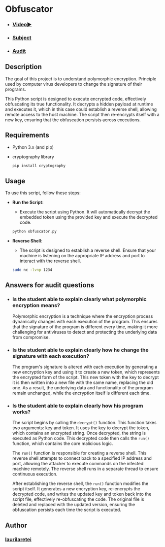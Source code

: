 # Obfuscator

- ### [Video▶️](https://youtu.be/Krf3_YnboGg)
- ### [Subject](https://github.com/01-edu/public/tree/master/subjects/cybersecurity/obfuscator)
- ### [Audit](https://github.com/01-edu/public/tree/master/subjects/cybersecurity/obfuscator/audit)

## Description

The goal of this project is to understand polymorphic encryption. Principle used by computer virus developers to change the signature of their programs.

This Python script is designed to execute encrypted code, effectively obfuscating its true functionality. It decrypts a hidden payload at runtime and executes it, which in this case could establish a reverse shell, allowing remote access to the host machine. The script then re-encrypts itself with a new key, ensuring that the obfuscation persists across executions.

## Requirements

- Python 3.x (and pip)
- cryptography library

  ```sh
  pip install cryptography
  ```

## Usage

To use this script, follow these steps:

- **Run the Script**:

  - Execute the script using Python. It will automatically decrypt the embedded token using the provided key and execute the decrypted code.

  ```sh
  python obfuscator.py
  ```

- **Reverse Shell**:

  - The script is designed to establish a reverse shell. Ensure that your machine is listening on the appropriate IP address and port to interact with the reverse shell.

  ```sh
  sudo nc -lvnp 1234
  ```

## Answers for audit questions

- ### Is the student able to explain clearly what polymorphic encryption means?

  Polymorphic encryption is a technique where the encryption process dynamically changes with each execution of the program. This ensures that the signature of the program is different every time, making it more challenging for antiviruses to detect and protecting the underlying data from compromise.

- ### Is the student able to explain clearly how he change the signature with each execution?

  The program's signature is altered with each execution by generating a new encryption key and using it to create a new token, which represents the encrypted form of the script. This new token with the key to decrypt it is then written into a new file with the same name, replacing the old one. As a result, the underlying data and functionality of the program remain unchanged, while the encryption itself is different each time.

- ### Is the student able to explain clearly how his program works?

  The script begins by calling the `decrypt()` function. This function takes two arguments: key and token. It uses the key to decrypt the token, which contains an encrypted string. Once decrypted, the string is executed as Python code. This decrypted code then calls the `run()` function, which contains the core malicious logic.

  The `run()` function is responsible for creating a reverse shell. This reverse shell attempts to connect back to a specified IP address and port, allowing the attacker to execute commands on the infected machine remotely. The reverse shell runs in a separate thread to ensure continuous execution.

  After establishing the reverse shell, the `run()` function modifies the script itself. It generates a new encryption key, re-encrypts the decrypted code, and writes the updated key and token back into the script file, effectively re-obfuscating the code. The original file is deleted and replaced with the updated version, ensuring the obfuscation persists each time the script is executed.

## Author

### [laurilaretei](https://01.kood.tech/git/laurilaretei)
